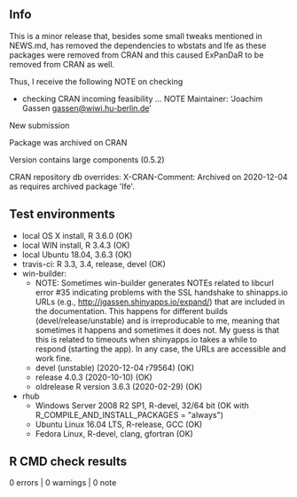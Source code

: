 ## Info

This is a minor release that, besides some small tweaks mentioned in NEWS.md,
has removed the dependencies to wbstats and lfe as these packages were removed 
from CRAN and this caused ExPanDaR to be removed from CRAN as well.

Thus, I receive the following NOTE on checking

* checking CRAN incoming feasibility ... NOTE
Maintainer: ‘Joachim Gassen <gassen@wiwi.hu-berlin.de>’

New submission

Package was archived on CRAN

Version contains large components (0.5.2)

CRAN repository db overrides:
  X-CRAN-Comment: Archived on 2020-12-04 as requires archived package
    'lfe'.


## Test environments
* local OS X install, R 3.6.0 (OK)
* local WIN install, R 3.4.3 (OK)
* local Ubuntu 18.04, 3.6.3 (OK)
* travis-ci: R 3.3, 3.4, release, devel (OK)
* win-builder: 
  - NOTE: Sometimes win-builder generates NOTEs related to libcurl error #35 
    indicating problems with the SSL handshake to shinapps.io URLs 
    (e.g., http://jgassen.shinyapps.io/expand/) that are included in the 
    documentation. This happens for different builds (devel/release/unstable) 
    and is irreproducable to me, meaning that sometimes it happens and sometimes 
    it does not. My guess is that this is related to timeouts when shinyapps.io 
    takes a while to respond (starting the app). In any case, the URLs are 
    accessible and work fine.
  - devel (unstable) (2020-12-04 r79564) (OK)
  - release 4.0.3 (2020-10-10) (OK) 
  - oldrelease R version 3.6.3 (2020-02-29) (OK)
* rhub
  - Windows Server 2008 R2 SP1, R-devel, 32/64 bit (OK with R_COMPILE_AND_INSTALL_PACKAGES = "always")
  - Ubuntu Linux 16.04 LTS, R-release, GCC (OK)
  - Fedora Linux, R-devel, clang, gfortran (OK)


## R CMD check results

0 errors | 0 warnings | 0 note
  

